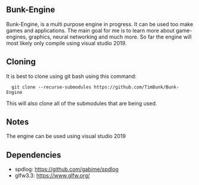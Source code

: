 ## Bunk-Engine
Bunk-Engine, is a multi purpose engine in progress. It can be used too make games and applications.
The main goal for me is to learn more about game-engines, graphics, neural networking and much more.
So far the engine will most likely only compile using visual studio 2019.
## Cloning
It is best to clone using git bash using this command:
```
  git clone --recurse-submodules https://github.com/TimBunk/Bunk-Engine
```
This will also clone all of the submodules that are being used.
## Notes
The engine can be used using visual studio 2019
## Dependencies
- spdlog: <https://github.com/gabime/spdlog>
- glfw3.3: <https://www.glfw.org/>
